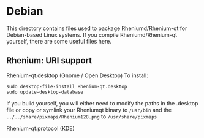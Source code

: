 
Debian
====================
This directory contains files used to package Rheniumd/Rhenium-qt
for Debian-based Linux systems. If you compile Rheniumd/Rhenium-qt yourself, there are some useful files here.

## Rhenium: URI support ##


Rhenium-qt.desktop  (Gnome / Open Desktop)
To install:

	sudo desktop-file-install Rhenium-qt.desktop
	sudo update-desktop-database

If you build yourself, you will either need to modify the paths in
the .desktop file or copy or symlink your Rheniumqt binary to `/usr/bin`
and the `../../share/pixmaps/Rhenium128.png` to `/usr/share/pixmaps`

Rhenium-qt.protocol (KDE)

